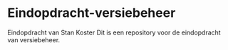 # Eindopdracht-versiebeheer
Eindopdracht van Stan Koster
Dit is een repository voor de eindopdracht van versiebeheer. 
